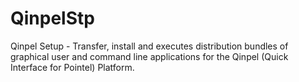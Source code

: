 QinpelStp
=========

Qinpel Setup - Transfer, install and executes distribution bundles of graphical user and command line applications for the Qinpel (Quick Interface for Pointel) Platform.